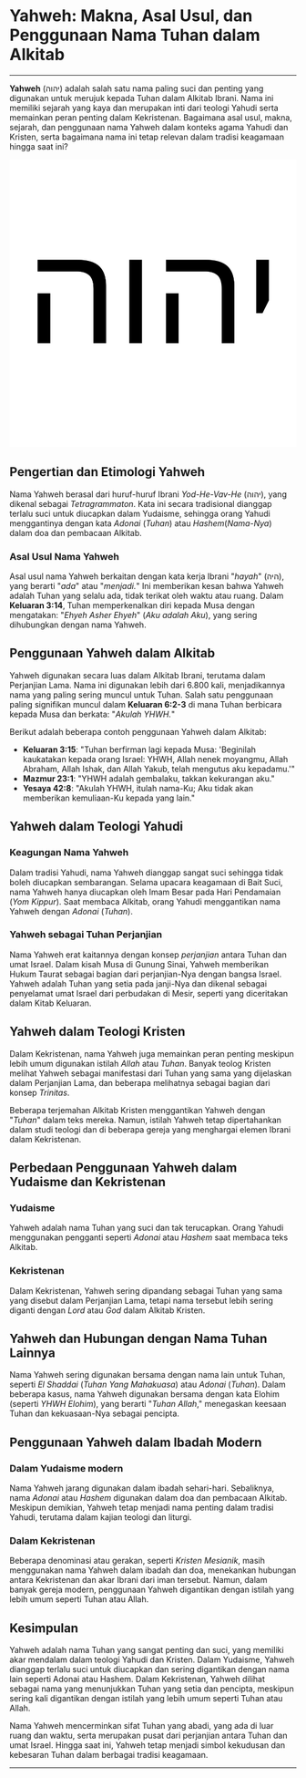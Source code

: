 # Yahweh: Makna, Asal Usul, dan Penggunaan Nama Tuhan dalam Alkitab

---

**Yahweh** (יהוה) adalah salah satu nama paling suci dan penting yang digunakan untuk merujuk kepada Tuhan dalam Alkitab Ibrani. Nama ini memiliki sejarah yang kaya dan merupakan inti dari teologi Yahudi serta memainkan peran penting dalam Kekristenan. Bagaimana asal usul, makna, sejarah, dan penggunaan nama Yahweh dalam konteks agama Yahudi dan Kristen, serta bagaimana nama ini tetap relevan dalam tradisi keagamaan hingga saat ini?

![Yahweh, nama Tuhan dalam Alkitab Ibrani dan Kristen](konten/img/nama_tuhan/YHWH.svg)

## Pengertian dan Etimologi Yahweh

Nama Yahweh berasal dari huruf-huruf Ibrani *Yod-He-Vav-He* (יהוה), yang dikenal sebagai *Tetragrammaton*. Kata ini secara tradisional dianggap terlalu suci untuk diucapkan dalam Yudaisme, sehingga orang Yahudi menggantinya dengan kata *Adonai* (*Tuhan*) atau *Hashem*(*Nama-Nya*) dalam doa dan pembacaan Alkitab.

### Asal Usul Nama Yahweh

Asal usul nama Yahweh berkaitan dengan kata kerja Ibrani "*hayah*" (היה), yang berarti "*ada*" atau "*menjadi.*" Ini memberikan kesan bahwa Yahweh adalah Tuhan yang selalu ada, tidak terikat oleh waktu atau ruang. Dalam **Keluaran 3:14**, Tuhan memperkenalkan diri kepada Musa dengan mengatakan: "*Ehyeh Asher Ehyeh*" (*Aku adalah Aku*), yang sering dihubungkan dengan nama Yahweh.

## Penggunaan Yahweh dalam Alkitab

Yahweh digunakan secara luas dalam Alkitab Ibrani, terutama dalam Perjanjian Lama. Nama ini digunakan lebih dari 6.800 kali, menjadikannya nama yang paling sering muncul untuk Tuhan. Salah satu penggunaan paling signifikan muncul dalam **Keluaran 6:2-3** di mana Tuhan berbicara kepada Musa dan berkata: "*Akulah YHWH.*"

Berikut adalah beberapa contoh penggunaan Yahweh dalam Alkitab:
- **Keluaran 3:15**: "Tuhan berfirman lagi kepada Musa: 'Beginilah kaukatakan kepada orang Israel: YHWH, Allah nenek moyangmu, Allah Abraham, Allah Ishak, dan Allah Yakub, telah mengutus aku kepadamu.'"
- **Mazmur 23:1**: "YHWH adalah gembalaku, takkan kekurangan aku."
- **Yesaya 42:8**: "Akulah YHWH, itulah nama-Ku; Aku tidak akan memberikan kemuliaan-Ku kepada yang lain."

## Yahweh dalam Teologi Yahudi

### Keagungan Nama Yahweh

Dalam tradisi Yahudi, nama Yahweh dianggap sangat suci sehingga tidak boleh diucapkan sembarangan. Selama upacara keagamaan di Bait Suci, nama Yahweh hanya diucapkan oleh Imam Besar pada Hari Pendamaian (*Yom Kippur*). Saat membaca Alkitab, orang Yahudi menggantikan nama Yahweh dengan *Adonai* (*Tuhan*).

### Yahweh sebagai Tuhan Perjanjian

Nama Yahweh erat kaitannya dengan konsep *perjanjian* antara Tuhan dan umat Israel. Dalam kisah Musa di Gunung Sinai, Yahweh memberikan Hukum Taurat sebagai bagian dari perjanjian-Nya dengan bangsa Israel. Yahweh adalah Tuhan yang setia pada janji-Nya dan dikenal sebagai penyelamat umat Israel dari perbudakan di Mesir, seperti yang diceritakan dalam Kitab Keluaran.

## Yahweh dalam Teologi Kristen

Dalam Kekristenan, nama Yahweh juga memainkan peran penting meskipun lebih umum digunakan istilah *Allah* atau *Tuhan*. Banyak teolog Kristen melihat Yahweh sebagai manifestasi dari Tuhan yang sama yang dijelaskan dalam Perjanjian Lama, dan beberapa melihatnya sebagai bagian dari konsep *Trinitas*.

Beberapa terjemahan Alkitab Kristen menggantikan Yahweh dengan "*Tuhan*" dalam teks mereka. Namun, istilah Yahweh tetap dipertahankan dalam studi teologi dan di beberapa gereja yang menghargai elemen Ibrani dalam Kekristenan.

## Perbedaan Penggunaan Yahweh dalam Yudaisme dan Kekristenan

### Yudaisme
Yahweh adalah nama Tuhan yang suci dan tak terucapkan. Orang Yahudi menggunakan pengganti seperti *Adonai* atau *Hashem* saat membaca teks Alkitab.

### Kekristenan
Dalam Kekristenan, Yahweh sering dipandang sebagai Tuhan yang sama yang disebut dalam Perjanjian Lama, tetapi nama tersebut lebih sering diganti dengan *Lord* atau *God* dalam Alkitab Kristen.

## Yahweh dan Hubungan dengan Nama Tuhan Lainnya

Nama Yahweh sering digunakan bersama dengan nama lain untuk Tuhan, seperti *El Shaddai* (*Tuhan Yang Mahakuasa*) atau *Adonai* (*Tuhan*). Dalam beberapa kasus, nama Yahweh digunakan bersama dengan kata Elohim (seperti *YHWH Elohim*), yang berarti "*Tuhan Allah*," menegaskan keesaan Tuhan dan kekuasaan-Nya sebagai pencipta.

## Penggunaan Yahweh dalam Ibadah Modern

### Dalam Yudaisme modern
Nama Yahweh jarang digunakan dalam ibadah sehari-hari. Sebaliknya, nama *Adonai* atau *Hashem* digunakan dalam doa dan pembacaan Alkitab. Meskipun demikian, Yahweh tetap menjadi nama penting dalam tradisi Yahudi, terutama dalam kajian teologi dan liturgi.

### Dalam Kekristenan
Beberapa denominasi atau gerakan, seperti *Kristen Mesianik*, masih menggunakan nama Yahweh dalam ibadah dan doa, menekankan hubungan antara Kekristenan dan akar Ibrani dari iman tersebut. Namun, dalam banyak gereja modern, penggunaan Yahweh digantikan dengan istilah yang lebih umum seperti Tuhan atau Allah.

## Kesimpulan

Yahweh adalah nama Tuhan yang sangat penting dan suci, yang memiliki akar mendalam dalam teologi Yahudi dan Kristen. Dalam Yudaisme, Yahweh dianggap terlalu suci untuk diucapkan dan sering digantikan dengan nama lain seperti Adonai atau Hashem. Dalam Kekristenan, Yahweh dilihat sebagai nama yang menunjukkan Tuhan yang setia dan pencipta, meskipun sering kali digantikan dengan istilah yang lebih umum seperti Tuhan atau Allah.

Nama Yahweh mencerminkan sifat Tuhan yang abadi, yang ada di luar ruang dan waktu, serta merupakan pusat dari perjanjian antara Tuhan dan umat Israel. Hingga saat ini, Yahweh tetap menjadi simbol kekudusan dan kebesaran Tuhan dalam berbagai tradisi keagamaan.

---